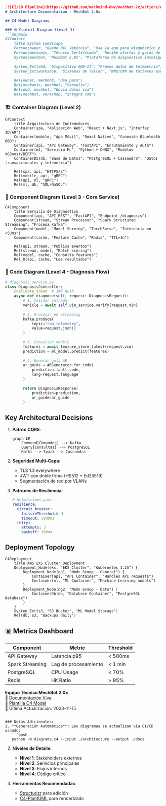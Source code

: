 ```markdown
[![CI/CD Pipeline](https://github.com/mechmind-dwv/mechbot-2x/actions/workflows/ci-cd.yml/badge.svg)](https://github.com/mechmind-dwv/mechbot-2x/actions/workflows/ci-cd.yml)
# Architecture Documentation - MechBot 2.0x

## C4 Model Diagrams

### 🌐 Context Diagram (Level 1)
```mermaid
C4Context
    title System Landscape
    Person(owner, "Dueño del Vehículo", "Usa la app para diagnóstico y reparaciones")
    Person(mechanic, "Técnico Certificado", "Recibe alertas y guías de reparación")
    System(mechbot, "MechBot 2.0x", "Plataforma de diagnóstico inteligente")
    
    System_Ext(obd, "Dispositivo OBD-II", "Provee datos de telemetría")
    System_Ext(workshop, "Sistemas de Taller", "WMS/CRM de talleres asociados")
    
    Rel(owner, mechbot, "Usa para")
    Rel(mechanic, mechbot, "Consulta")
    Rel(obd, mechbot, "Envía datos via")
    Rel(mechbot, workshop, "Integra con")
```

### 🏗️ Container Diagram (Level 2)
```mermaid
C4Context
    title Arquitectura de Contenedores
    Container(spa, "Aplicación Web", "React + Next.js", "Interfaz 3D/AR")
    Container(mobile, "App Móvil", "React Native", "Conexión Bluetooth OBD")
    Container(api, "API Gateway", "FastAPI", "Enrutamiento y Auth")
    Container(ml, "Servicio ML", "Python + ONNX", "Modelos XGBoost/BERT")
    ContainerDb(db, "Base de Datos", "PostgreSQL + Cassandra", "Datos transaccionales y telemetría")

    Rel(spa, api, "HTTPS/2")
    Rel(mobile, api, "gRPC")
    Rel(api, ml, "gRPC")
    Rel(ml, db, "SQL/NoSQL")
```

### 🔧 Component Diagram (Level 3 - Core Service)
```mermaid
C4Component
    title Servicio de Diagnóstico
    Component(api, "API REST", "FastAPI", "Endpoint /diagnosis")
    Component(stream, "Stream Processor", "Spark Structured Streaming", "Procesa Kafka")
    Component(model, "Model Serving", "TorchServe", "Inferencia en <50ms")
    Component(cache, "Feature Cache", "Redis", "TTL=1h")
    
    Rel(api, stream, "Publica eventos")
    Rel(stream, model, "Batch scoring")
    Rel(model, cache, "Consulta features")
    Rel_U(api, cache, "Lee resultados")
```

### 🧩 Code Diagram (Level 4 - Diagnosis Flow)
```python
# diagnosis_service.py
class DiagnosisController:
    @validate_token  # JWT Auth
    async def diagnose(self, request: DiagnosisRequest):
        # 1. Validar entrada
        vehicle = await self.vin_service.verify(request.vin)
        
        # 2. Procesar en streaming
        kafka.produce(
            topic="raw_telemetry",
            value=request.json()
        )
        
        # 3. Consultar modelo
        features = await feature_store.latest(request.vin)
        prediction = ml_model.predict(features)
        
        # 4. Generar guía AR
        ar_guide = ARGenerator.for_code(
            prediction.fault_code,
            lang=request.language
        )
        
        return DiagnosisResponse(
            prediction=prediction,
            ar_guide=ar_guide
        )
```

## Key Architectural Decisions

1. **Patrón CQRS**:
   ```mermaid
   graph LR
       Command[Comandos] --> Kafka
       Query[Consultas] --> PostgreSQL
       Kafka --> Spark --> Cassandra
   ```

2. **Seguridad Multi-Capa**:
   - TLS 1.3 everywhere
   - JWT con doble firma (HS512 + Ed25519)
   - Segmentación de red por VLANs

3. **Patrones de Resiliencia**:
   ```yaml
   # helm/values.yaml
   resilience:
     circuit_breaker:
       failureThreshold: 3
       timeout: 5000ms
     retry:
       attempts: 3
       backoff: 200ms
   ```

## Deployment Topology

```mermaid
C4Deployment
    title AWS EKS Cluster Deployment
    Deployment_Node(eks, "EKS Cluster", "Kubernetes 1.25") {
        Deployment_Node(ng1, "Node Group - General") {
            Container(api, "API Container", "Handles API requests")
            Container(ml, "ML Container", "Machine Learning models")
        }
        Deployment_Node(ng2, "Node Group - Data") {
            ContainerDb(db, "Database Container", "PostgreSQL Database")
        }
    }
    System_Ext(s3, "S3 Bucket", "ML Model Storage")
    Rel(db, s3, "Backups daily")
```

## 📊 Metrics Dashboard
| Component          | Metric                | Threshold  |
|--------------------|-----------------------|------------|
| API Gateway        | Latencia p95          | < 500ms    |
| Spark Streaming    | Lag de procesamiento  | < 1 min    |
| PostgreSQL         | CPU Usage             | < 70%      |
| Redis              | Hit Ratio             | > 95%      |

**Equipo Técnico MechBot 2.0x**  
📌 [Documentación Viva](https://docs.mechbot.tech/architecture)  
🔗 [Plantilla C4 Model](.docs/c4_template.puml)  
🔄 Última Actualización: 2023-11-15
```

### Notas Adicionales:
1. **Generación Automática**: Los diagramas se actualizan via CI/CD usando:
   ```bash
   python -m diagrams.c4 --input ./architecture --output ./docs
   ```
2. **Niveles de Detalle**:
   - **Nivel 1**: Stakeholders externos
   - **Nivel 2**: Servicios principales
   - **Nivel 3**: Flujos internos
   - **Nivel 4**: Código crítico

3. **Herramientas Recomendadas**:
   - [Structurizr](https://structurizr.com/) para edición
   - [C4-PlantUML](https://github.com/plantuml-stdlib/C4-PlantUML) para renderizado
